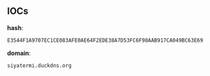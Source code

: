 
## IOCs

__hash__:

```text
E3544F1A9707EC1CE083AFE0AE64F2EDE38A7D53FC6F98AAB917CA049BC63E69
```
__domain__:

```text
siyatermi.duckdns.org
```